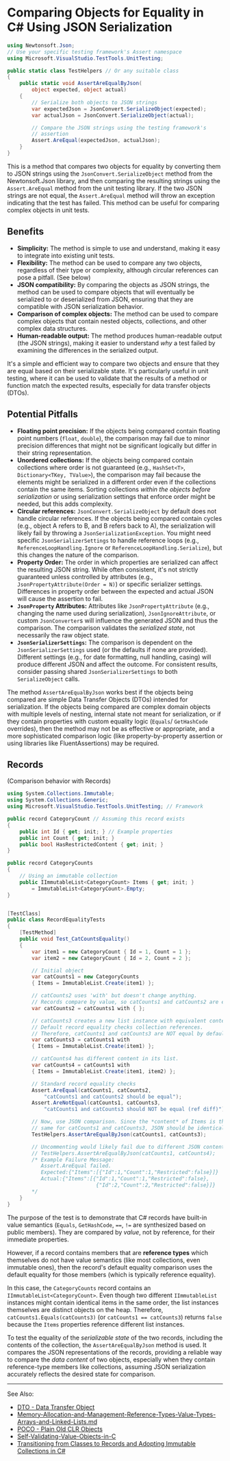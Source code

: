 # Comparing Objects for Equality in C# Using JSON Serialization

```C#
using Newtonsoft.Json;
// Use your specific testing framework's Assert namespace
using Microsoft.VisualStudio.TestTools.UnitTesting;

public static class TestHelpers // Or any suitable class
{
    public static void AssertAreEqualByJson(
        object expected, object actual)
    {
        // Serialize both objects to JSON strings
        var expectedJson = JsonConvert.SerializeObject(expected);
        var actualJson = JsonConvert.SerializeObject(actual);

        // Compare the JSON strings using the testing framework's
        // assertion
        Assert.AreEqual(expectedJson, actualJson);
    }
}
```

This is a method that compares two objects for equality by converting them to JSON strings using the
`JsonConvert.SerializeObject` method from the Newtonsoft.Json library, and then comparing the resulting strings using
the `Assert.AreEqual` method from the unit testing library. If the two JSON strings are not equal, the `Assert.AreEqual`
method will throw an exception indicating that the test has failed. This method can be useful for comparing complex
objects in unit tests.

## Benefits

* **Simplicity:** The method is simple to use and understand, making it easy to integrate into existing unit tests.
* **Flexibility:** The method can be used to compare any two objects, regardless of their type or complexity, although
  circular references can pose a pitfall. (See below)
* **JSON compatibility:** By comparing the objects as JSON strings, the method can be used to compare objects that will
  eventually be serialized to or deserialized from JSON, ensuring that they are compatible with JSON serialization
  behavior.
* **Comparison of complex objects:** The method can be used to compare complex objects that contain nested objects,
  collections, and other complex data structures.
* **Human-readable output:** The method produces human-readable output (the JSON strings), making it easier to
  understand *why* a test failed by examining the differences in the serialized output.

It's a simple and efficient way to compare two objects and ensure that they are equal based on their serializable state.
It's particularly useful in unit testing, where it can be used to validate that the results of a method or function
match the expected results, especially for data transfer objects (DTOs).

## Potential Pitfalls

* **Floating point precision:** If the objects being compared contain floating point numbers (`float`, `double`), the
  comparison may fail due to minor precision differences that might not be significant logically but differ in their
  string representation.
* **Unordered collections:** If the objects being compared contain collections where order is not guaranteed (e.g.,
  `HashSet<T>`, `Dictionary<TKey, TValue>`), the comparison may fail because the elements might be serialized in a
  different order even if the collections contain the same items. Sorting collections *within the objects before
  serialization* or using serialization settings that enforce order might be needed, but this adds complexity.
* **Circular references:** `JsonConvert.SerializeObject` by default does not handle circular references. If the objects
  being compared contain cycles (e.g., object A refers to B, and B refers back to A), the serialization will likely fail
  by throwing a `JsonSerializationException`. You might need specific `JsonSerializerSettings` to handle reference
  loops (e.g., `ReferenceLoopHandling.Ignore` or `ReferenceLoopHandling.Serialize`), but this changes the nature of the
  comparison.
* **Property Order:** The order in which properties are serialized can affect the resulting JSON string. While often
  consistent, it's not strictly guaranteed unless controlled by attributes (e.g., `JsonPropertyAttribute(Order = N)`) or
  specific serializer settings. Differences in property order between the expected and actual JSON will cause the
  assertion to fail.
* **`JsonProperty` Attributes:** Attributes like `JsonPropertyAttribute` (e.g., changing the name used during
  serialization), `JsonIgnoreAttribute`, or custom `JsonConverter`s will influence the generated JSON and thus the
  comparison. The comparison validates the *serialized state*, not necessarily the raw object state.
* **`JsonSerializerSettings`:** The comparison is dependent on the `JsonSerializerSettings` used (or the defaults if
  none are provided). Different settings (e.g., for date formatting, null handling, casing) will produce different JSON
  and affect the outcome. For consistent results, consider passing shared `JsonSerializerSettings` to both
  `SerializeObject` calls.

The method `AssertAreEqualByJson` works best if the objects being compared are simple Data Transfer Objects (DTOs)
intended for serialization. If the objects being compared are complex domain objects with multiple levels of nesting,
internal state not meant for serialization, or if they contain properties with custom equality logic (`Equals`/
`GetHashCode` overrides), then the method may not be as effective or appropriate, and a more sophisticated comparison
logic (like property-by-property assertion or using libraries like FluentAssertions) may be required.

## Records

(Comparison behavior with Records)

```C#
using System.Collections.Immutable;
using System.Collections.Generic;
using Microsoft.VisualStudio.TestTools.UnitTesting; // Framework

public record CategoryCount // Assuming this record exists
{
    public int Id { get; init; } // Example properties
    public int Count { get; init; }
    public bool HasRestrictedContent { get; init; }
}

public record CategoryCounts
{
    // Using an immutable collection
    public IImmutableList<CategoryCount> Items { get; init; }
        = ImmutableList<CategoryCount>.Empty;
}


[TestClass]
public class RecordEqualityTests
{
    [TestMethod]
    public void Test_CatCountsEquality()
    {
        var item1 = new CategoryCount { Id = 1, Count = 1 };
        var item2 = new CategoryCount { Id = 2, Count = 2 };

        // Initial object
        var catCounts1 = new CategoryCounts
        { Items = ImmutableList.Create(item1) };

        // catCounts2 uses 'with' but doesn't change anything.
        // Records compare by value, so catCounts1 and catCounts2 are equal.
        var catCounts2 = catCounts1 with { };

        // catCounts3 creates a new list instance with equivalent content.
        // Default record equality checks collection references.
        // Therefore, catCounts1 and catCounts3 are NOT equal by default.
        var catCounts3 = catCounts1 with
        { Items = ImmutableList.Create(item1) };

        // catCounts4 has different content in its list.
        var catCounts4 = catCounts1 with
        { Items = ImmutableList.Create(item1, item2) };

        // Standard record equality checks
        Assert.AreEqual(catCounts1, catCounts2,
            "catCounts1 and catCounts2 should be equal");
        Assert.AreNotEqual(catCounts1, catCounts3,
            "catCounts1 and catCounts3 should NOT be equal (ref diff)");

        // Now, use JSON comparison. Since the *content* of Items is the
        // same for catCounts1 and catCounts3, JSON should be identical.
        TestHelpers.AssertAreEqualByJson(catCounts1, catCounts3);

        // Uncommenting would likely fail due to different JSON content
        // TestHelpers.AssertAreEqualByJson(catCounts1, catCounts4);
        /* Example Failure Message:
           Assert.AreEqual failed.
           Expected:{"Items":[{"Id":1,"Count":1,"Restricted":false}]}
           Actual:{"Items":[{"Id":1,"Count":1,"Restricted":false},
                             {"Id":2,"Count":2,"Restricted":false}]}
        */
    }
}
```

The purpose of the test is to demonstrate that C# records have built-in value semantics (`Equals`, `GetHashCode`, `==`,
`!=` are synthesized based on public members). They are compared by *value*, not by reference, for their immediate
properties.

However, if a record contains members that are **reference types** which themselves do not have value semantics (like
most collections, even immutable ones), then the record's default equality comparison uses the default equality for
those members (which is typically reference equality).

In this case, the `CategoryCounts` record contains an `IImmutableList<CategoryCount>`. Even though two different
`IImmutableList` instances might contain identical items in the same order, the list instances themselves are distinct
objects on the heap. Therefore, `catCounts1.Equals(catCounts3)` (or `catCounts1 == catCounts3`) returns `false` because
the `Items` properties reference different list instances.

To test the equality of the *serializable state* of the two records, including the contents of the collection, the
`AssertAreEqualByJson` method is used. It compares the JSON representations of the records, providing a reliable way to
compare the *data content* of two objects, especially when they contain reference-type members like collections,
assuming JSON serialization accurately reflects the desired state for comparison.

---
See Also:

- [DTO - Data Transfer Object](DTO-Data-Transfer-Object.md)
- [Memory-Allocation-and-Management-Reference-Types-Value-Types-Arrays-and-Linked-Lists.md](Memory-Allocation-and-Management-Reference-Types-Value-Types-Arrays-and-Linked-Lists.md)
- [POCO - Plain Old CLR Objects](POCO-Plain-Old-CLR-Objects.md)
- [Self-Validating-Value-Objects-in-C](Self-Validating-Value-Objects-in-C.md)
- [Transitioning from Classes to Records and Adopting Immutable Collections in C#](Transitioning-from-Classes-to-Records-and-Adopting-IImmutableList-in-C.md)